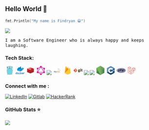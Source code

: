 ## Hello World 👋
```go
fmt.Println("My name is Findryan 😁")
```

<img src="https://komarev.com/ghpvc/?username=Findryankp&&style=flat-square" align="center" />

<p align="left">
    <samp> I am a Software Engineer who is always happy and keeps laughing.
    </samp>

### Tech Stack:
<code><img height="30" src="https://raw.githubusercontent.com/devicons/devicon/master/icons/go/go-original.svg"></code>
<code><img height="30" src="https://raw.githubusercontent.com/github/explore/80688e429a7d4ef2fca1e82350fe8e3517d3494d/topics/docker/docker.png"></code>
<code><img height="30" src="https://raw.githubusercontent.com/github/explore/80688e429a7d4ef2fca1e82350fe8e3517d3494d/topics/redis/redis.png"></code>
<code><img height="30" src="https://raw.githubusercontent.com/github/explore/5c058a388828bb5fde0bcafd4bc867b5bb3f26f3/topics/graphql/graphql.png"></code>
<code><img height="30" src="https://assets-global.website-files.com/622642781cd7e96ac1f66807/62d82b3a7472eef551bb8009_6267c84eed07cf1b1d93f646_%250Egithub-action.png"></code>
<code><img height="30" src="https://raw.githubusercontent.com/github/explore/80688e429a7d4ef2fca1e82350fe8e3517d3494d/topics/mysql/mysql.png"></code>
<code><img height="30" src="https://raw.githubusercontent.com/github/explore/80688e429a7d4ef2fca1e82350fe8e3517d3494d/topics/firebase/firebase.png"></code>
<code><img height="30" src="https://raw.githubusercontent.com/github/explore/80688e429a7d4ef2fca1e82350fe8e3517d3494d/topics/git/git.png"></code>
<code><img height="30" src="https://logos-world.net/wp-content/uploads/2021/08/Amazon-Web-Services-AWS-Logo-700x394.png"></code>
<code><img height="30" src="https://www.serviops.ca/wp-content/uploads/et_temp/Google-Cloud-Platform-GCP-Logo-95213_1080x675.png"></code>
<code><img height="30" src="https://raw.githubusercontent.com/github/explore/80688e429a7d4ef2fca1e82350fe8e3517d3494d/topics/nodejs/nodejs.png"></code>
<code><img height="30" src="https://raw.githubusercontent.com/github/explore/80688e429a7d4ef2fca1e82350fe8e3517d3494d/topics/cpp/cpp.png"></code>
<code><img height="30" src="https://raw.githubusercontent.com/github/explore/80688e429a7d4ef2fca1e82350fe8e3517d3494d/topics/php/php.png"></code>
<code><img height="30" src="https://raw.githubusercontent.com/github/explore/80688e429a7d4ef2fca1e82350fe8e3517d3494d/topics/laravel/laravel.png"></code>
### Connect with me :
<div align="left"> 

[![LinkedIn](https://img.shields.io/badge/linkedin-blue?style=for-the-badge&logo=linkedin&logoColor=white)](https://www.linkedin.com/in/Findryankp/)
[![Gitlab](https://img.shields.io/badge/gitlab-orange?style=for-the-badge&logo=gitlab&logoColor=white)](https://gitlab.com/Findryankp)
[![HackerRank](https://img.shields.io/badge/HackerRank-green?style=for-the-badge&logo=hackerrank&logoColor=white)](https://www.hackerrank.com/findryankp)
</div>

### GitHub Stats ⭐
<div align="left"><img src="https://github-stats-tkiw.vercel.app/api?username=Findryankp&show_icons=true&count_private=true" align="center" /></div> 
